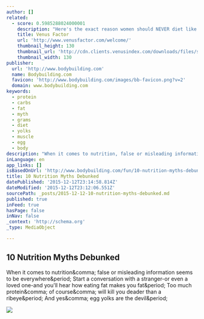 ```yaml
---
author: []
related:
  - score: 0.5985288024000001
    description: "Here's the exact reason women should NEVER diet like men. Special tips for controlling female metabolism for that tight tummy and waistline you deserve."
    title: Venus Factor
    url: 'http://www.venusfactor.com/welcome/'
    thumbnail_height: 130
    thumbnail_url: 'http://cdn.clients.venusindex.com/downloads/files/site-resources/venus-factor/img/bna/small/1-2.png'
    thumbnail_width: 130
publisher:
  url: 'http://www.bodybuilding.com'
  name: Bodybuilding.com
  favicon: 'http://www.bodybuilding.com/images/bb-favicon.png?v=2'
  domain: www.bodybuilding.com
keywords:
  - protein
  - carbs
  - fat
  - myth
  - grams
  - diet
  - yolks
  - muscle
  - egg
  - body
description: "When it comes to nutrition, false or misleading information seems to be everywhere. Start a conversation with a stranger-or even a loved one-and you'll hear how eating fat makes you fat. Too much protein, of course, will kill you deader than a ribeye. And yes, egg yolks are the devil."
inLanguage: en
app_links: []
isBasedOnUrl: 'http://www.bodybuilding.com/fun/10-nutrition-myths-debunked'
title: 10 Nutrition Myths Debunked
datePublished: '2015-12-12T23:14:58.814Z'
dateModified: '2015-12-12T23:12:06.551Z'
sourcePath: _posts/2015-12-12-10-nutrition-myths-debunked.md
published: true
inFeed: true
hasPage: false
inNav: false
_context: 'http://schema.org'
_type: MediaObject

---
```

<article style=""><h1>10 Nutrition Myths Debunked</h1><p>When it comes to nutrition&amp;comma; false or misleading information seems to be everywhere&amp;period; Start a conversation with a stranger-or even a loved one-and you'll hear how eating fat makes you fat&amp;period; Too much protein&amp;comma; of course&amp;comma; will kill you deader than a ribeye&amp;period; And yes&amp;comma; egg yolks are the devil&amp;period;</p><img src="http://www.bodybuilding.com/images/2015/november/ten-nutrition-myths-debunked-facebook-b.jpg" /></article>